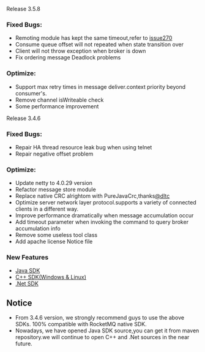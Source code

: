 Release 3.5.8


### Fixed Bugs:
* Remoting module has kept the same timeout,refer to [issue270](https://github.com/alibaba/RocketMQ/issues/270)
* Consume queue offset will not repeated when state transition over
* Client will not throw exception when broker is down
* Fix ordering message Deadlock problems   

### Optimize:
* Support max retry times in message deliver.context priority beyond consumer's. 
* Remove channel isWriteable check
* Some performance improvement 



Release 3.4.6

### Fixed Bugs:
* Repair HA thread resource leak bug when using telnet
* Repair negative offset problem

### Optimize:
* Update netty to 4.0.29 version
* Refactor message store module
* Replace native CRC alrightom with PureJavaCrc,thanks[@dltc](https://github.com/dltc)
* Optimize server network layer protocol.supports a variety of connected clients in a different way.
* Improve performance dramatically when message accumulation occur
* Add timeout parameter when invoking the command to query broker accumulation info
* Remove some useless tool class
* Add apache license Notice file


### New Features
* [Java SDK](https://help.aliyun.com/document_detail/29546.html?spm=5176.doc29546.3.3.FNzQoZ)
* [C++ SDK(Windows & Linux)](https://help.aliyun.com/document_detail/29555.html?spm=5176.doc29555.3.3.Yl0jA8)
* [.Net SDK](https://help.aliyun.com/document_detail/29561.html?spm=5176.doc29561.3.3.nIAzgT)

## Notice
* From 3.4.6 version, we strongly recommend guys to use the above SDKs. 100% compatible with RocketMQ native SDK.
* Nowadays, we have opened Java SDK source,you can get it from maven repository.we will continue to open C++ and .Net sources in the near future.

